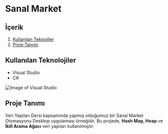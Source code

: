 # Sanal Market

## İçerik

  1. [Kullanılan Teknojiler](https://github.com/mehmetaydintr/Sanal_Market#kullan%C4%B1lan-teknolojiler)
  2. [Proje Tanımı](https://github.com/mehmetaydintr/Sanal_Market#proje-tan%C4%B1m%C4%B1)

## Kullanılan Teknolojiler

  + Visual Studio
  + C#

![Image of Visual Studio](https://huseyinyaman.com/wp-content/uploads/2020/01/VisualStudioCLogo.png)

## Proje Tanımı

Veri Yapıları Dersi kapsamında yapmış olduğumuz bir Sanal Market Otomasyonu Desktop uygulaması örneğidir.
Bu projede, **Hash Map, Heap** ve **İkili Arama Ağacı** veri yapıları kullanılmıştır.
